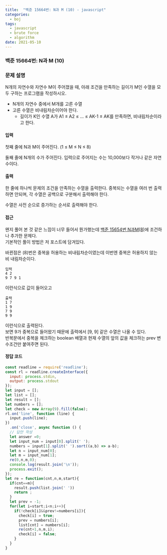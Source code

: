 ```yaml
---
title:  "백준 15664번: N과 M (10) - javascript"
categories: 
  - boj
tags:
  - javascript
  - brute force
  - algorithm
date: 2021-05-10
---
```

### 백준 15664번: N과 M (10)

### 문제 설명 
N개의 자연수와 자연수 M이 주어졌을 때, 아래 조건을 만족하는 길이가 M인 수열을 모두 구하는 프로그램을 작성하시오.

- N개의 자연수 중에서 M개를 고른 수열
- 고른 수열은 비내림차순이어야 한다.
  - 길이가 K인 수열 A가 A1 ≤ A2 ≤ ... ≤ AK-1 ≤ AK를 만족하면, 비내림차순이라고 한다.

#### 입력
첫째 줄에 N과 M이 주어진다. (1 ≤ M ≤ N ≤ 8)

둘째 줄에 N개의 수가 주어진다. 입력으로 주어지는 수는 10,000보다 작거나 같은 자연수이다.

#### 출력
한 줄에 하나씩 문제의 조건을 만족하는 수열을 출력한다. 중복되는 수열을 여러 번 출력하면 안되며, 각 수열은 공백으로 구분해서 출력해야 한다.

수열은 사전 순으로 증가하는 순서로 출력해야 한다.


#### 접근   
왠지 풀어 본 것 같은 느낌이 너무 들어서 뭔가했는데 [백준 15654번 N과M(8)](../1-15657/)에 조건하나 추가한 문제다.   
기본적인 풀이 방법은 저 포스트에 담겨있다.

바뀐점은 (8)번은 중복을 허용하는 비내림차순이였는데 이번엔 중복은 허용하지 않는 비 내림차순이다. 
```
입력
4 2
9 7 9 1
```   
이런식으로 값이 들어오고
```
출력
1 7
1 9
7 9
9 9
```   
이런식으로 출력된다.   
보면 9가 중복으로 들어왔기 때문에 출력에서 [9, 9] 같은 수열은 나올 수 있다.   
반복문에서 중복을 체크하는 boolean 배열과 현재 수열의 앞의 값을 체크하는 prev 변수조건만 붙여주면 된다.   





#### 정답 코드
```js
const readline = require('readline');
const rl = readline.createInterface({
  input: process.stdin,
  output: process.stdout
});
let input = [];
let list = [];
let result = [];
let numbers = [];
let check = new Array(9).fill(false);
rl.on('line', function (line) {
  input.push(line);
})
  .on('close', async function () {
  // 답안 작성
  let answer =0;  
  let input_num = input[0].split(' ');
  numbers = input[1].split(' ').sort((a,b) => a-b);
  let n = input_num[0];
  let m = input_num[1];
  re(0,n,m,0);  
  console.log(result.join('\n'));  
  process.exit();
});
let re = function(cnt,n,m,start){
  if(cnt==m){    
    result.push(list.join(' '))
    return ;
  }
  let prev = -1;
  for(let i=start;i<n;i++){    
    if(!check[i]&&prev!=numbers[i]){      
      check[i] = true;
      prev = numbers[i];
      list[cnt] = numbers[i];
      re(cnt+1,n,m,i);      
      check[i] = false;
    }
  }
}
```   


